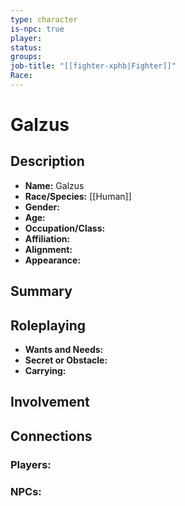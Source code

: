 ```yaml
---
type: character
is-npc: true
player: 
status: 
groups: 
job-title: "[[fighter-xphb|Fighter]]"
Race:
---
```

# Galzus

## Description
- **Name:** Galzus
- **Race/Species:** [[Human]]
- **Gender:** 
- **Age:** 
- **Occupation/Class:** 
- **Affiliation:** 
- **Alignment:** 
- **Appearance:**

## Summary


## Roleplaying
 - **Wants and Needs:**
 - **Secret or Obstacle:**
 - **Carrying:**


## Involvement


## Connections
### Players:

### NPCs:

